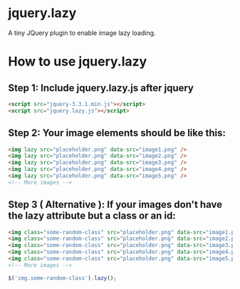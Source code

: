 # jquery.lazy
A tiny JQuery plugin to enable image lazy loading.


# How to use jquery.lazy

## Step 1: Include jquery.lazy.js after jquery
```html
<script src="jquery-3.3.1.min.js"></script>
<script src="jquery.lazy.js"></script> 
```

## Step 2: Your image elements should be like this:
```html
<img lazy src="placeholder.png" data-src="image1.png" />
<img lazy src="placeholder.png" data-src="image2.png" />
<img lazy src="placeholder.png" data-src="image3.png" />
<img lazy src="placeholder.png" data-src="image4.png" />
<img lazy src="placeholder.png" data-src="image5.png" />
<!-- More images -->
```

## Step 3 ( Alternative ): If your images don't have the lazy attribute but a class or an id:

```html
<img class="some-random-class" src="placeholder.png" data-src="image1.png" />
<img class="some-random-class" src="placeholder.png" data-src="image2.png" />
<img class="some-random-class" src="placeholder.png" data-src="image3.png" />
<img class="some-random-class" src="placeholder.png" data-src="image4.png" />
<img class="some-random-class" src="placeholder.png" data-src="image5.png" />
<!-- More images -->
```

```javascript
$('img.some-random-class').lazy();
```

